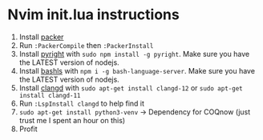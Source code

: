# Nvim init.lua instructions
1. Install [packer](https://github.com/wbthomason/packer.nvim)
2. Run `:PackerCompile` then `:PackerInstall`
3. Install [pyright](https://github.com/microsoft/pyright) with `sudo npm install -g pyright`. Make sure you have the LATEST version of nodejs. 
4. Install [bashls](https://github.com/bash-lsp/bash-language-server) with `npm i -g bash-language-server`. Make sure you have the LATEST version of nodejs.
4. Install [clangd](https://clangd.llvm.org/installation.html) with `sudo apt-get install clangd-12` or `sudo apt-get install clangd-11` 
5. Run `:LspInstall clangd` to help find it
6. `sudo apt-get install python3-venv` -> Dependency for COQnow (just trust me I spent an hour on this)
7. Profit
